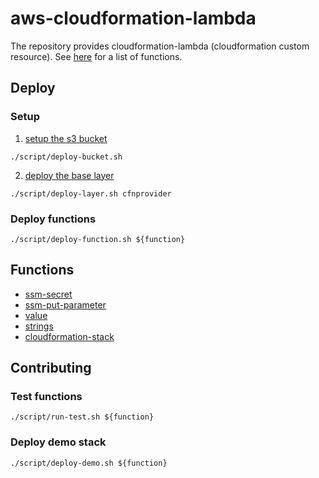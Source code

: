 # aws-cloudformation-lambda

The repository provides cloudformation-lambda (cloudformation custom resource).
See [here](/function) for a list of functions.

## Deploy
### Setup
1. [setup the s3 bucket](/setup)
```
./script/deploy-bucket.sh
```
2. [deploy the base layer](/layer/cfnprovider)
```
./script/deploy-layer.sh cfnprovider
```

### Deploy functions
```
./script/deploy-function.sh ${function}
```

## Functions
- [ssm-secret](https://github.com/hixi-hyi/aws-cloudformation-lambda-ssm-secret)
- [ssm-put-parameter](https://github.com/hixi-hyi/aws-cloudformation-lambda-ssm-put-parameter)
- [value](https://github.com/hixi-hyi/aws-cloudformation-lambda-value)
- [strings](https://github.com/hixi-hyi/aws-cloudformation-lambda-strings)
- [cloudformation-stack](https://github.com/hixi-hyi/aws-cloudformation-lambda-cloudformation-stack)


## Contributing
### Test functions
```
./script/run-test.sh ${function}
```
### Deploy demo stack
```
./script/deploy-demo.sh ${function}
```
